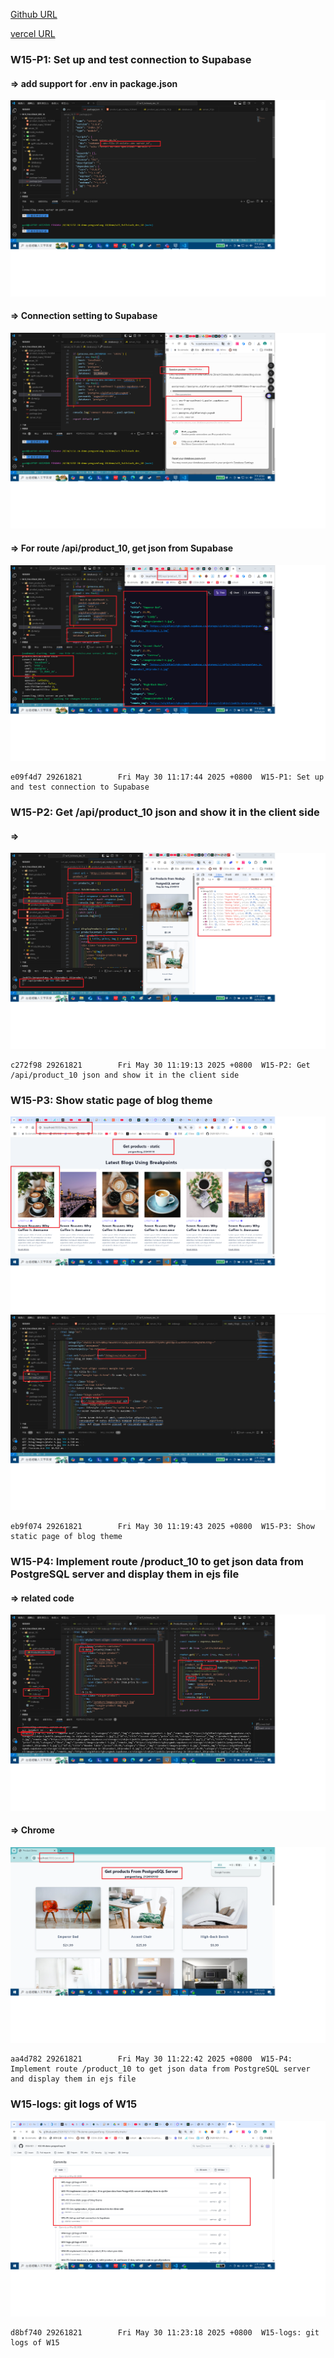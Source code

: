 [Github URL](https://github.com/29261821/1132-1N-demo-pengsenFang-10)

[vercel URL](https://1132-1n-demo-pengsenfang-10.vercel.app/)

### W15-P1: Set up and test connection to Supabase

#### => add support for .env in package.json

![](w15-p1-1.png)

#### => Connection setting to Supabase

![](w15-p1-2.png)

#### => For route /api/product_10, get json from Supabase

![](w15-p1-3.png)

```
e09f4d7 29261821        Fri May 30 11:17:44 2025 +0800  W15-P1: Set up and test connection to Supabase
```

### W15-P2: Get /api/product_10 json and show it in the client side

#### =>

![](w15-p2.png)

```
c272f98 29261821        Fri May 30 11:19:13 2025 +0800  W15-P2: Get /api/product_10 json and show it in the client side
```

### W15-P3: Show static page of blog theme

![](w15-p3.png)
![](w15-p3-1.png)

```
eb9f074 29261821        Fri May 30 11:19:43 2025 +0800  W15-P3: Show static page of blog theme
```

### W15-P4: Implement route /product_10 to get json data from PostgreSQL server and display them in ejs file

#### => related code

![](w15-p4-1.png)

#### => Chrome

![](w15-p4-2.png)

```
aa4d782 29261821        Fri May 30 11:22:42 2025 +0800  W15-P4: Implement route /product_10 to get json data from PostgreSQL server and display them in ejs file
```

### W15-logs: git logs of W15

![](w15-logs.png)

```
d8bf740 29261821        Fri May 30 11:23:18 2025 +0800  W15-logs: git logs of W15
```
